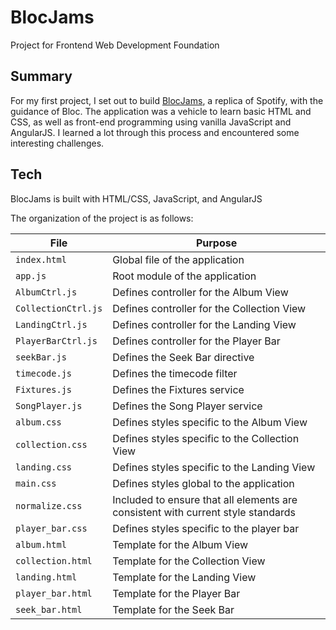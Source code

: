 # BlocJams
Project for Frontend Web Development Foundation

## Summary
For my first project, I set out to build [BlocJams](http://blairlunceford.com/portfolio/blocjams/), a replica of Spotify, with the guidance of Bloc. The application was a vehicle to learn basic HTML and CSS, as well as front-end programming using vanilla JavaScript and AngularJS. I learned a lot through this process and encountered some interesting challenges.

## Tech
BlocJams is built with HTML/CSS, JavaScript, and AngularJS

The organization of the project is as follows:

File | Purpose
--- | ---
`index.html` | Global file of the application
`app.js` | Root module of the application
`AlbumCtrl.js` | Defines controller for the Album View
`CollectionCtrl.js` | Defines controller for the Collection View
`LandingCtrl.js` | Defines controller for the Landing View
`PlayerBarCtrl.js` | Defines controller for the Player Bar
`seekBar.js` | Defines the Seek Bar directive
`timecode.js` | Defines the timecode filter
`Fixtures.js` | Defines the Fixtures service
`SongPlayer.js` | Defines the Song Player service
`album.css` | Defines styles specific to the Album View
`collection.css` | Defines styles specific to the Collection View
`landing.css` | Defines styles specific to the Landing View
`main.css` | Defines styles global to the application
`normalize.css` | Included to ensure that all elements are consistent with current style standards
`player_bar.css` | Defines styles specific to the player bar
`album.html` | Template for the Album View
`collection.html` | Template for the Collection View
`landing.html` | Template for the Landing View
`player_bar.html` | Template for the Player Bar
`seek_bar.html` | Template for the Seek Bar